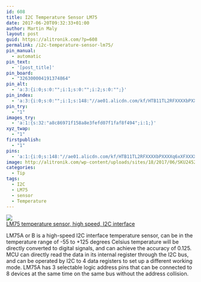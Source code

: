 ```yaml
---
id: 608
title: I2C Temperature Sensor LM75
date: 2017-06-20T09:32:33+01:00
author: Martin Maly
layout: post
guid: https://alitronik.com/?p=608
permalink: /i2c-temperature-sensor-lm75/
pin_manual:
  - automatic
pin_text:
  - '[post_title]'
pin_board:
  - "326300004191374864"
pin_alt:
  - 'a:3:{i:0;s:0:"";i:1;s:0:"";i:2;s:0:"";}'
pin_index:
  - 'a:3:{i:0;s:0:"";i:1;s:148:"//ae01.alicdn.com/kf/HTB11TL2RFXXXXbPXXXXq6xXFXXXX/N6-01-Free-shipping-font-b-LM75-b-font-CJMCU-75-temperature-sensor-high-speed-I2C.jpg_220x220.jpg";i:2;s:80:"http://alitronik.com/wp-content/uploads/sites/18/2017/06/SKU245286-5-300x300.jpg";}'
pin_try:
  - "1"
images_try:
  - 'a:1:{s:32:"a8c86971f158a8e3fefd07f1faf8f494";i:1;}'
xyz_twap:
  - "1"
firstpublish:
  - "1"
pins:
  - 'a:1:{i:0;s:148:"//ae01.alicdn.com/kf/HTB11TL2RFXXXXbPXXXXq6xXFXXXX/N6-01-Free-shipping-font-b-LM75-b-font-CJMCU-75-temperature-sensor-high-speed-I2C.jpg_220x220.jpg";}'
image: http://alitronik.com/wp-content/uploads/sites/18/2017/06/SKU245286-5.jpg
categories:
  - Tip
tags:
  - I2C
  - LM75
  - sensor
  - Temperature
---
```

<a href="http://s.click.aliexpress.com/e/nmaeI2f" target="_parent"><img src="//ae01.alicdn.com/kf/HTB11TL2RFXXXXbPXXXXq6xXFXXXX/N6-01-Free-shipping-font-b-LM75-b-font-CJMCU-75-temperature-sensor-high-speed-I2C.jpg_220x220.jpg" /><span style="display: block;">LM75 temperature sensor, high speed, I2C interface</span></a>

LM75A or B is a high-speed I2C interface temperature sensor, can be in the temperature range of -55 to +125 degrees Celsius temperature will be directly converted to digital signals, and can achieve the accuracy of 0.125. MCU can directly read the data in its internal register through the I2C bus, and can be operated by I2C to 4 data registers to set up a different working mode. LM75A has 3 selectable logic address pins that can be connected to 8 devices at the same time on the same bus without the address collision.
